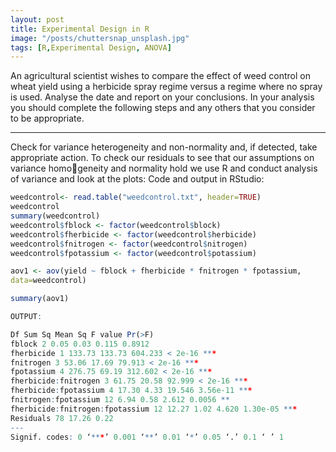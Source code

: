 ```yaml
---
layout: post
title: Experimental Design in R
image: "/posts/chuttersnap_unsplash.jpg"
tags: [R,Experimental Design, ANOVA]
---
```

An agricultural scientist wishes to compare the effect of weed control on wheat yield using a herbicide spray regime versus a regime where no spray is used. Analyse the date and report on your conclusions. In your analysis you should complete the following steps and any others that you consider to be appropriate.

---
Check for variance heterogeneity and non-normality and, if detected, take
appropriate action.
To check our residuals to see that our assumptions on variance homogeneity and normality hold we use R and conduct analysis of variance
and look at the plots:
Code and output in RStudio:

```r
weedcontrol<- read.table("weedcontrol.txt", header=TRUE)
weedcontrol
summary(weedcontrol)
weedcontrol$fblock <- factor(weedcontrol$block)
weedcontrol$fherbicide <- factor(weedcontrol$herbicide)
weedcontrol$fnitrogen <- factor(weedcontrol$nitrogen)
weedcontrol$fpotassium <- factor(weedcontrol$potassium)

aov1 <- aov(yield ~ fblock + fherbicide * fnitrogen * fpotassium,
data=weedcontrol)

summary(aov1)

OUTPUT:

Df Sum Sq Mean Sq F value Pr(>F)
fblock 2 0.05 0.03 0.115 0.8912
fherbicide 1 133.73 133.73 604.233 < 2e-16 ***
fnitrogen 3 53.06 17.69 79.913 < 2e-16 ***
fpotassium 4 276.75 69.19 312.602 < 2e-16 ***
fherbicide:fnitrogen 3 61.75 20.58 92.999 < 2e-16 ***
fherbicide:fpotassium 4 17.30 4.33 19.546 3.56e-11 ***
fnitrogen:fpotassium 12 6.94 0.58 2.612 0.0056 **
fherbicide:fnitrogen:fpotassium 12 12.27 1.02 4.620 1.30e-05 ***
Residuals 78 17.26 0.22
---
Signif. codes: 0 ‘***’ 0.001 ‘**’ 0.01 ‘*’ 0.05 ‘.’ 0.1 ‘ ’ 1
```
